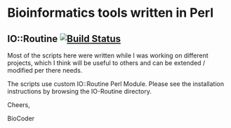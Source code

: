 Bioinformatics tools written in Perl
====================================

IO::Routine [![Build Status](https://travis-ci.org/biocoder/Perl-for-Bioinformatics.png?branch=master)](https://travis-ci.org/biocoder/Perl-for-Bioinformatics)
----------------------------

Most of the scripts here were written while I was working on different projects, which I think will be useful to others and can be extended / modified per there needs.

The scripts use custom IO::Routine Perl Module. Please see the installation instructions by browsing the IO-Routine directory.

Cheers,

BioCoder